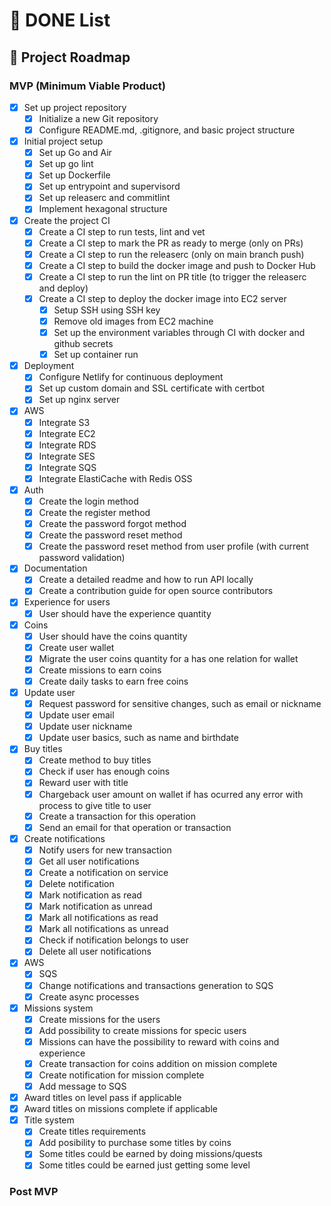 # 📝 DONE List

## 🚀 Project Roadmap

### MVP (Minimum Viable Product)

- [x] Set up project repository
  - [x] Initialize a new Git repository
  - [x] Configure README.md, .gitignore, and basic project structure
- [x] Initial project setup
  - [x] Set up Go and Air
  - [x] Set up go lint
  - [x] Set up Dockerfile
  - [x] Set up entrypoint and supervisord
  - [x] Set up releaserc and commitlint
  - [x] Implement hexagonal structure
- [x] Create the project CI
  - [x] Create a CI step to run tests, lint and vet
  - [x] Create a CI step to mark the PR as ready to merge (only on PRs)
  - [x] Create a CI step to run the releaserc (only on main branch push)
  - [x] Create a CI step to build the docker image and push to Docker Hub
  - [x] Create a CI step to run the lint on PR title (to trigger the releaserc and deploy)
  - [x] Create a CI step to deploy the docker image into EC2 server
    - [x] Setup SSH using SSH key
    - [x] Remove old images from EC2 machine
    - [x] Set up the environment variables through CI with docker and github secrets
    - [x] Set up container run
- [x] Deployment
  - [x] Configure Netlify for continuous deployment
  - [x] Set up custom domain and SSL certificate with certbot
  - [x] Set up nginx server
- [x] AWS
  - [x] Integrate S3
  - [x] Integrate EC2
  - [x] Integrate RDS
  - [x] Integrate SES
  - [x] Integrate SQS
  - [x] Integrate ElastiCache with Redis OSS
- [x] Auth
  - [x] Create the login method
  - [x] Create the register method
  - [x] Create the password forgot method
  - [x] Create the password reset method
  - [x] Create the password reset method from user profile (with current password validation)
- [x] Documentation
  - [x] Create a detailed readme and how to run API locally
  - [x] Create a contribution guide for open source contributors
- [x] Experience for users
  - [x] User should have the experience quantity
- [x] Coins
  - [x] User should have the coins quantity
  - [x] Create user wallet
  - [x] Migrate the user coins quantity for a has one relation for wallet
  - [x] Create missions to earn coins
  - [x] Create daily tasks to earn free coins
- [x] Update user
  - [x] Request password for sensitive changes, such as email or nickname
  - [x] Update user email
  - [x] Update user nickname
  - [x] Update user basics, such as name and birthdate
- [x] Buy titles
  - [x] Create method to buy titles
  - [x] Check if user has enough coins
  - [x] Reward user with title
  - [x] Chargeback user amount on wallet if has ocurred any error with process to give title to user
  - [x] Create a transaction for this operation
  - [x] Send an email for that operation or transaction
- [x] Create notifications
  - [x] Notify users for new transaction
  - [x] Get all user notifications
  - [x] Create a notification on service
  - [x] Delete notification
  - [x] Mark notification as read
  - [x] Mark notification as unread
  - [x] Mark all notifications as read
  - [x] Mark all notifications as unread
  - [x] Check if notification belongs to user
  - [x] Delete all user notifications
- [x] AWS
  - [x] SQS
  - [x] Change notifications and transactions generation to SQS
  - [x] Create async processes
- [x] Missions system
  - [x] Create missions for the users
  - [x] Add possibility to create missions for specic users
  - [x] Missions can have the possibility to reward with coins and experience
  - [x] Create transaction for coins addition on mission complete
  - [x] Create notification for mission complete
  - [x] Add message to SQS
- [x] Award titles on level pass if applicable
- [x] Award titles on missions complete if applicable
- [x] Title system
  - [x] Create titles requirements
  - [x] Add posibility to purchase some titles by coins
  - [x] Some titles could be earned by doing missions/quests
  - [x] Some titles could be earned just getting some level

### Post MVP
